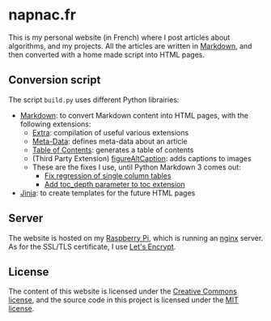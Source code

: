 # napnac.fr

This is my personal website (in French) where I post articles about algorithms, and my projects. All the articles are written in [Markdown](https://en.wikipedia.org/wiki/Markdown), and then converted with a home made script into HTML pages.

## Conversion script

The script `build.py` uses different Python librairies:

- [Markdown](https://pypi.python.org/pypi/Markdown): to convert Markdown content into HTML pages, with the following extensions:
   - [Extra](https://pythonhosted.org/Markdown/extensions/extra.html): compilation of useful various extensions
   - [Meta-Data](https://pythonhosted.org/Markdown/extensions/meta_data.html): defines meta-data about an article
   - [Table of Contents](https://pythonhosted.org/Markdown/extensions/toc.html): generates a table of contents
   - (Third Party Extension) [figureAltCaption](https://github.com/jdittrich/figureAltCaption): adds captions to images
   - These are the fixes I use, until Python Markdown 3 comes out:
      - [Fix regression of single column tables](https://github.com/waylan/Python-Markdown/pull/540)
      - [Add toc_depth parameter to toc extension](https://github.com/waylan/Python-Markdown/pull/431)
- [Jinja](http://jinja.pocoo.org/): to create templates for the future HTML pages

## Server

The website is hosted on my [Raspberry Pi](https://www.raspberrypi.org/), which is running an [nginx](http://nginx.org/) server. As for the SSL/TLS certificate, I use [Let's Encrypt](https://letsencrypt.org/).

## License

The content of this website is licensed under the [Creative Commons license](http://creativecommons.org/licenses/by-nc-sa/4.0/), and the source code in this project is licensed under the [MIT license](http://opensource.org/licenses/mit-license.php).
